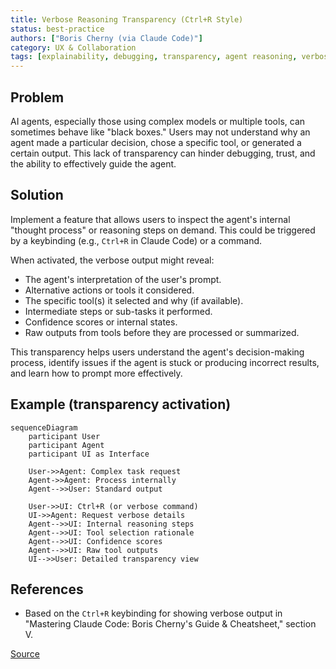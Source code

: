 ```yaml
---
title: Verbose Reasoning Transparency (Ctrl+R Style)
status: best-practice
authors: ["Boris Cherny (via Claude Code)"]
category: UX & Collaboration
tags: [explainability, debugging, transparency, agent reasoning, verbose mode, introspection]
---
```


## Problem
AI agents, especially those using complex models or multiple tools, can sometimes behave like "black boxes." Users may not understand why an agent made a particular decision, chose a specific tool, or generated a certain output. This lack of transparency can hinder debugging, trust, and the ability to effectively guide the agent.

## Solution
Implement a feature that allows users to inspect the agent's internal "thought process" or reasoning steps on demand. This could be triggered by a keybinding (e.g., `Ctrl+R` in Claude Code) or a command.

When activated, the verbose output might reveal:
-   The agent's interpretation of the user's prompt.
-   Alternative actions or tools it considered.
-   The specific tool(s) it selected and why (if available).
-   Intermediate steps or sub-tasks it performed.
-   Confidence scores or internal states.
-   Raw outputs from tools before they are processed or summarized.

This transparency helps users understand the agent's decision-making process, identify issues if the agent is stuck or producing incorrect results, and learn how to prompt more effectively.

## Example (transparency activation)
```mermaid
sequenceDiagram
    participant User
    participant Agent
    participant UI as Interface

    User->>Agent: Complex task request
    Agent->>Agent: Process internally
    Agent-->>User: Standard output

    User->>UI: Ctrl+R (or verbose command)
    UI->>Agent: Request verbose details
    Agent-->>UI: Internal reasoning steps
    Agent-->>UI: Tool selection rationale
    Agent-->>UI: Confidence scores
    Agent-->>UI: Raw tool outputs
    UI-->>User: Detailed transparency view
```

## References
-   Based on the `Ctrl+R` keybinding for showing verbose output in "Mastering Claude Code: Boris Cherny's Guide & Cheatsheet," section V.

[Source](https://www.nibzard.com/claude-code)